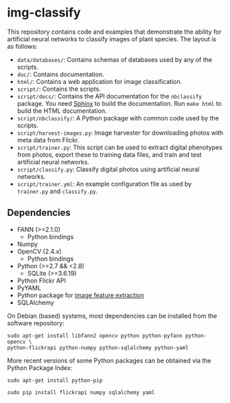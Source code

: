 # img-classify

This repository contains code and examples that demonstrate the ability for
artificial neural networks to classify images of plant species. The layout
is as follows:

* `data/databases/`: Contains schemas of databases used by any of the scripts.
* `doc/`: Contains documentation.
* `html/`: Contains a web application for image classification.
* `script/`: Contains the scripts.
* `script/docs/`: Contains the API documentation for the `nbclassify` package.
  You need [Sphinx][1] to build the documentation. Run `make html` to build
  the HTML documentation.
* `script/nbclassify/`: A Python package with common code used by the scripts.
* `script/harvest-images.py`: Image harvester for downloading photos with meta
  data from Flickr.
* `script/trainer.py`: This script can be used to extract digital phenotypes
  from photos, export these to training data files, and train and test
  artificial neural networks.
* `script/classify.py`: Classify digital photos using artificial neural
  networks.
* `script/trainer.yml`: An example configuration file as used by `trainer.py`
  and `classify.py`.

## Dependencies

* FANN (>=2.1.0)
  * Python bindings
* Numpy
* OpenCV (2.4.x)
  * Python bindings
* Python (>=2.7 && <2.8)
  * SQLite (>=3.6.19)
* Python Flickr API
* PyYAML
* Python package for [image feature extraction][2]
* SQLAlchemy

On Debian (based) systems, most dependencies can be installed from the
software repository:

    sudo apt-get install libfann2 opencv python python-pyfann python-opencv \
    python-flickrapi python-numpy python-sqlalchemy python-yaml

More recent versions of some Python packages can be obtained via the Python
Package Index:

    sudo apt-get install python-pip

    sudo pip install flickrapi numpy sqlalchemy yaml

[1]: http://sphinx-doc.org/
[2]: https://github.com/naturalis/feature-extraction "Python package for image feature extraction"

